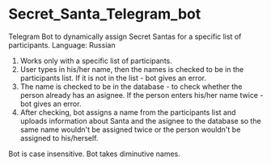 # Secret_Santa_Telegram_bot
Telegram Bot to dynamically assign Secret Santas for a specific list of participants.
Language: Russian

1. Works only with a specific list of participants.
2. User types in his/her name, then the names is checked to be in the participants list. If it is not in the list - bot gives an error.
3. The name is checked to be in the database - to check whether the person already has an asignee. If the person enters his/her name twice - bot gives an error.
4. After checking, bot assigns a name from the participants list and uploads information about Santa and the asignee to the database so the same name wouldn't be assigned twice or the person wouldn't be assigned to his/herself.

Bot is case insensitive.
Bot takes diminutive names.
